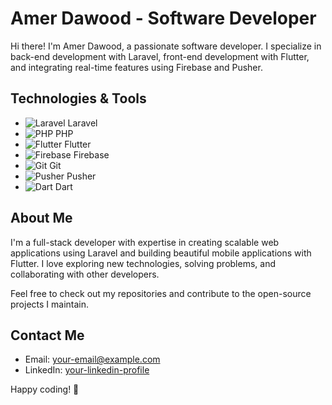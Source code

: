 # Amer Dawood - Software Developer

Hi there! I'm Amer Dawood, a passionate software developer. I specialize in back-end development with Laravel, front-end development with Flutter, and integrating real-time features using Firebase and Pusher.

## Technologies & Tools

- ![Laravel](https://img.shields.io/badge/-Laravel-FF2D20?style=flat&logo=laravel&logoColor=white) Laravel
- ![PHP](https://img.shields.io/badge/-PHP-777BB4?style=flat&logo=php&logoColor=white) PHP
- ![Flutter](https://img.shields.io/badge/-Flutter-02569B?style=flat&logo=flutter&logoColor=white) Flutter
- ![Firebase](https://img.shields.io/badge/-Firebase-FFCA28?style=flat&logo=firebase&logoColor=white) Firebase
- ![Git](https://img.shields.io/badge/-Git-F05032?style=flat&logo=git&logoColor=white) Git
- ![Pusher](https://img.shields.io/badge/-Pusher-7E2C24?style=flat&logo=pusher&logoColor=white) Pusher
- ![Dart](https://img.shields.io/badge/-Dart-0175C2?style=flat&logo=dart&logoColor=white) Dart

## About Me

I'm a full-stack developer with expertise in creating scalable web applications using Laravel and building beautiful mobile applications with Flutter. I love exploring new technologies, solving problems, and collaborating with other developers. 

Feel free to check out my repositories and contribute to the open-source projects I maintain.

## Contact Me

- Email: [your-email@example.com](mailto:your-email@example.com)
- LinkedIn: [your-linkedin-profile](https://www.linkedin.com/in/your-linkedin-profile)

Happy coding! 🚀

